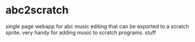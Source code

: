 # abc2scratch
single page webapp for abc music editing that can be exported to a scratch sprite. very handy for adding music to scratch programs.
stuff
